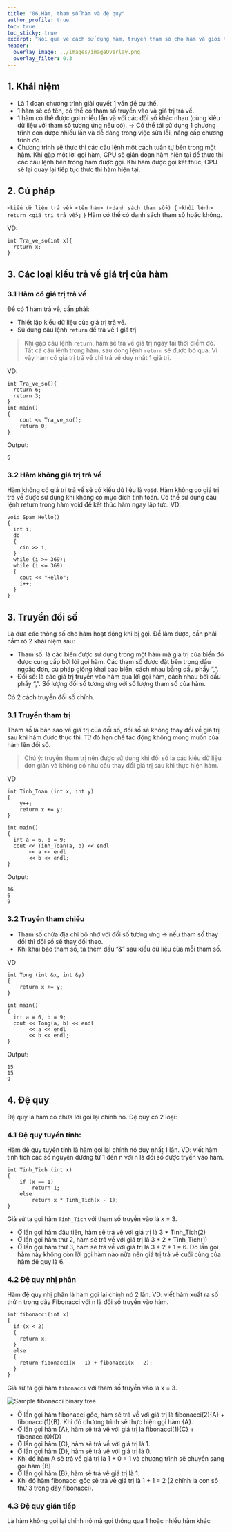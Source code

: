 ```yaml
---
title: "06.Hàm, tham số hàm và đệ quy"
author_profile: true
toc: true
toc_sticky: true
excerpt: "Nói qua về cách sử dụng hàm, truyền tham số cho hàm và giới thiệu về khái niệm đệ quy trong C++."
header:
  overlay_image: ../images/imageOverlay.png
  overlay_filter: 0.3
---
```

## 1. Khái niệm
- Là 1 đoạn chương trình giải quyết 1 vấn đề cụ thể.
- 1 hàm sẽ có tên, có thể có tham số truyền vào và giá trị trả về.
- 1 hàm có thể được gọi nhiều lần và với các đối số khác nhau (cùng kiểu dữ liệu với tham số tương ứng nếu có).
-> Có thể tái sử dụng 1 chương trình con được nhiều lần và dễ dàng trong việc sửa lỗi, nâng cấp chương trình đó.
- Chương trình sẽ thực thi các câu lệnh một cách tuần tự bên trong một hàm. Khi gặp một lời gọi hàm, CPU sẽ gián đoạn hàm hiện tại để thực thi các câu lệnh bên trong hàm được gọi. Khi hàm được gọi kết thúc, CPU sẽ lại quay lại tiếp tục thực thi hàm hiện tại.

## 2. Cú pháp
`<kiểu dữ liệu trả về> <tên hàm> (<danh sách tham số>) {`
`<khối lệnh>`
`return <giá trị trả về>;`
`}`
Hàm có thể có danh sách tham số hoặc không.

VD:
```
int Tra_ve_so(int x){
  return x;
}
```

## 3. Các loại kiểu trả về giá trị của hàm
### 3.1 Hàm có giá trị trả về
Để có 1 hàm trả về, cần phải:
- Thiết lập kiểu dữ liệu của giá trị trả về.
- Sủ dụng câu lệnh `return` để trả về 1 giá trị

> Khi gặp câu lệnh `return`, hàm sẽ trả về giá trị ngay tại thời điểm đó. Tất cả câu lệnh trong hàm, sau dòng lệnh `return` sẽ được bỏ qua. Vì vậy hàm có giá trị trả về chỉ trả về duy nhất 1 giá trị.

VD:
```
int Tra_ve_so(){
  return 6;
  return 3;
}
int main()
{
    cout << Tra_ve_so();
    return 0;
}
```
Output:

    6

### 3.2 Hàm không giá trị trả về
Hàm không có giá trị trả về sẽ có kiểu dữ liệu là `void`.
Hàm không có giá trị trả về được sử dụng khi không có mục đích tính toán.
Có thể sử dụng câu lệnh return trong hàm void để kết thúc hàm ngay lập tức.
VD:
~~~
void Spam_Hello()
{
  int i;
  do
  {
    cin >> i;
  }
  while (i >= 369);
  while (i <= 369)
  {
    cout << "Hello";
    i++;
  }
}
~~~

## 3. Truyền đối số
Là đưa các thông số cho hàm hoạt động khi bị gọi. Để làm được, cần phải nắm rõ 2 khái niệm sau:
- Tham số: là các biến được sử dụng trong một hàm mà giá trị của biến đó được cung cấp bởi lời gọi hàm. Các tham số được đặt bên trong dấu ngoặc đơn, cú pháp giống khai báo biến, cách nhau bằng dấu phẩy “,”.
- Đối số: là các giá trị truyền vào hàm qua lời gọi hàm, cách nhau bởi dấu phẩy “,”. Số lượng đối số tương ứng với số lượng tham số của hàm.

Có 2 cách truyền đối số chính.

### 3.1 Truyền tham trị
Tham số là bản sao về giá trị của đối số, đối số sẽ không thay đổi về giá trị sau khi hàm được thực thi. Từ đó hạn chế tác động không mong muốn của hàm lên đối số.
> Chú ý: truyền tham trị nên được sử dụng khi đối số là các kiểu dữ liệu đơn giản và không có nhu cầu thay đổi giá trị sau khi thực hiện hàm.

VD
```
int Tinh_Toan (int x, int y)
{
    y++;
    return x += y;
}

int main()
{
  int a = 6, b = 9;
  cout << Tinh_Toan(a, b) << endl
       << a << endl
       << b << endl;
}
```
Output:

    16
    6
    9

### 3.2 Truyền tham chiếu
- Tham số chứa địa chỉ bộ nhớ với đối số tương ứng -> nếu tham số thay đổi thì đối số sẽ thay đổi theo.
- Khi khai báo tham số, ta thêm dấu “&” sau kiểu dữ liệu của mỗi tham số.

VD
```
int Tong (int &x, int &y)
{
    return x += y;
}

int main()
{
  int a = 6, b = 9;
  cout << Tong(a, b) << endl
       << a << endl
       << b << endl;
}
```
Output:

    15
    15
    9

## 4. Đệ quy
Đệ quy là hàm có chứa lời gọi lại chính nó.
Đệ quy có 2 loại:

### 4.1 Đệ quy tuyến tính:
Hàm đệ quy tuyến tính là hàm gọi lại chính nó duy nhất 1 lần.
VD: viết hàm tính tích các số nguyên dương từ 1 đến n với n là đối số được tryền vào hàm.
```
int Tinh_Tich (int x)
{
    if (x == 1)
        return 1;
    else
        return x * Tinh_Tich(x - 1);
}
```
Giả sử ta gọi hàm `Tinh_Tich` với tham số truyền vào là x = 3.
- Ở lần gọi hàm đầu tiên, hàm sẽ trả về với giá trị là 3 * Tinh_Tich(2)
- Ở lần gọi hàm thứ 2, hàm sẽ trả về với giá trị là 3 * 2 * Tinh_Tich(1)
- Ở lần gọi hàm thứ 3, hàm sẽ trả về với giá trị là 3 * 2 * 1 = 6. Do lần gọi hàm này không còn lời gọi hàm nào nữa nên giá trị trả về cuối cùng của hàm đệ quy là 6.

### 4.2 Đệ quy nhị phân
Hàm đệ quy nhị phân là hàm gọi lại chính nó 2 lần.
VD: viết hàm xuất ra số thứ n trong dãy Fibonacci với n là đối số truyền vào hàm.
```
int fibonacci(int x) 
{
  if (x < 2) 
  {
    return x;
  } 
  else 
  {
    return fibonacci(x - 1) + fibonacci(x - 2);
  }
}
```
Giả sử ta gọi hàm `fibonacci` với tham số truyền vào là x = 3.

![Sample fibonacci binary tree](https://raw.githubusercontent.com/Ahamonuser/github/test-branches-2/Screenshot%20(2136).png)

- Ở lần gọi hàm fibonacci gốc, hàm sẽ trả về với giá trị là fibonacci(2){A} + fibonacci(1){B}. Khi đó chương trình sẽ thực hiện gọi hàm {A}.
- Ở lần gọi hàm {A}, hàm sẽ trả về với giá trị là fibonacci(1){C} + fibonacci(0){D}
- Ở lần gọi hàm {C}, hàm sẽ trả về với giá trị là 1.
- Ở lần gọi hàm {D}, hàm sẽ trả về với giá trị là 0.
- Khi đó hàm A sẽ trả về giá trị là 1 + 0 = 1 và chương trình sẽ chuyển sang gọi hàm {B}
- Ở lần gọi hàm {B}, hàm sẽ trả về giá trị là 1.
- Khi đó hàm fibonacci gốc sẽ trả về giá trị là 1 + 1 = 2 (2 chính là con số thứ 3 trong dãy fibonacci).

### 4.3 Đệ quy gián tiếp
Là hàm không gọi lại chính nó mà gọi thông qua 1 hoặc nhiều hàm khác